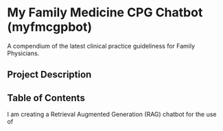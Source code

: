 # My Family Medicine CPG Chatbot (myfmcgpbot)
A compendium of the latest clinical practice guideliness for Family Physicians.  

## Project Description


## Table of Contents


I am creating a Retrieval Augmented Generation (RAG) chatbot for the use of
